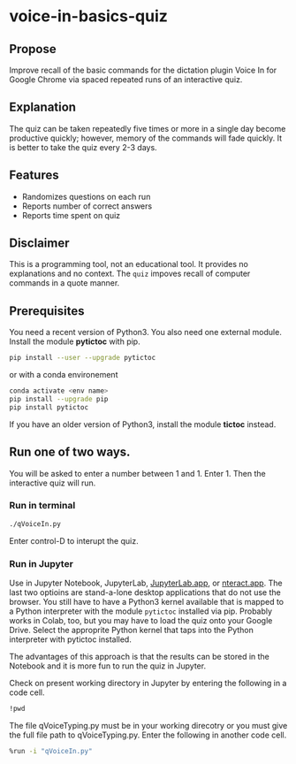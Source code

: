 # voice-in-basics-quiz

## Propose
Improve recall of the basic commands for the dictation plugin Voice In for Google Chrome via spaced repeated runs of an interactive quiz.

## Explanation
The quiz can be taken repeatedly five times or more in a single day become productive quickly; however, memory of the commands will fade quickly.
It is better to take the quiz every 2-3 days.

## Features
- Randomizes questions on each run
- Reports number of correct answers
- Reports time spent on quiz

## Disclaimer
This is a programming tool, not an educational tool.
It provides no explanations and no context.
The `quiz` impoves recall of computer commands in a quote manner.


## Prerequisites
You need a recent version of Python3.
You also need one external module.
Install the module **pytictoc** with pip.

```bash
pip install --user --upgrade pytictoc
```

or with a conda environement

```bash
conda activate <env name>
pip install --upgrade pip 
pip install pytictoc
```

If you have an older version of Python3, install the module **tictoc** instead.

## Run one of two ways.
You will be asked to enter a number between 1 and 1. Enter 1.
Then the interactive quiz will run.

### Run in terminal

```bash
./qVoiceIn.py
```

Enter control-D to interupt the quiz.

### Run in Jupyter
Use in Jupyter Notebook, JupyterLab, [JupyterLab.app](https://blog.jupyter.org/jupyterlab-desktop-app-now-available-b8b661b17e9a), or [nteract.app](https://nteract.io/).
The last two optioins are stand-a-lone desktop applications that do not use the browser.
You still have to have a Python3 kernel available that is mapped to a Python interpreter with the module `pytictoc` installed via pip.
Probably works in Colab, too, but you may have to load the quiz onto your Google Drive.
Select the approprite Python kernel that taps into the Python interpreter with pytictoc installed.

The advantages of this approach is that the results can be stored in the Notebook and it is more fun to run the quiz in Jupyter.

Check on present working directory in Jupyter by entering the following in a code cell.

```bash
!pwd
```

The file qVoiceTyping.py must be in your working direcotry or you must give the full file path to qVoiceTyping.py.
Enter the following in another code cell.

```bash
%run -i "qVoiceIn.py"
```

